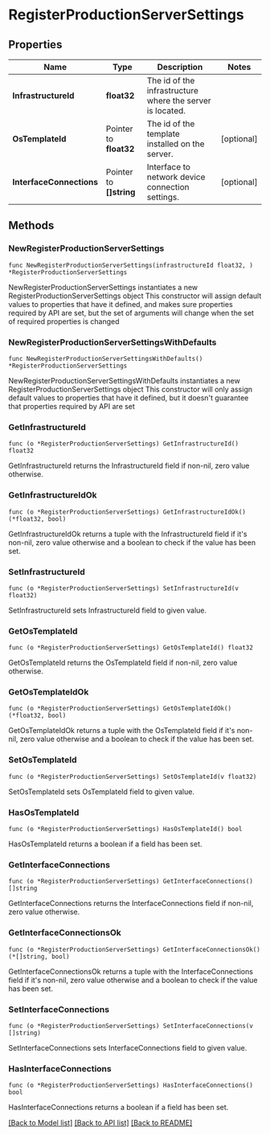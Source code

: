 # RegisterProductionServerSettings

## Properties

Name | Type | Description | Notes
------------ | ------------- | ------------- | -------------
**InfrastructureId** | **float32** | The id of the infrastructure where the server is located. | 
**OsTemplateId** | Pointer to **float32** | The id of the template installed on the server. | [optional] 
**InterfaceConnections** | Pointer to **[]string** | Interface to network device connection settings. | [optional] 

## Methods

### NewRegisterProductionServerSettings

`func NewRegisterProductionServerSettings(infrastructureId float32, ) *RegisterProductionServerSettings`

NewRegisterProductionServerSettings instantiates a new RegisterProductionServerSettings object
This constructor will assign default values to properties that have it defined,
and makes sure properties required by API are set, but the set of arguments
will change when the set of required properties is changed

### NewRegisterProductionServerSettingsWithDefaults

`func NewRegisterProductionServerSettingsWithDefaults() *RegisterProductionServerSettings`

NewRegisterProductionServerSettingsWithDefaults instantiates a new RegisterProductionServerSettings object
This constructor will only assign default values to properties that have it defined,
but it doesn't guarantee that properties required by API are set

### GetInfrastructureId

`func (o *RegisterProductionServerSettings) GetInfrastructureId() float32`

GetInfrastructureId returns the InfrastructureId field if non-nil, zero value otherwise.

### GetInfrastructureIdOk

`func (o *RegisterProductionServerSettings) GetInfrastructureIdOk() (*float32, bool)`

GetInfrastructureIdOk returns a tuple with the InfrastructureId field if it's non-nil, zero value otherwise
and a boolean to check if the value has been set.

### SetInfrastructureId

`func (o *RegisterProductionServerSettings) SetInfrastructureId(v float32)`

SetInfrastructureId sets InfrastructureId field to given value.


### GetOsTemplateId

`func (o *RegisterProductionServerSettings) GetOsTemplateId() float32`

GetOsTemplateId returns the OsTemplateId field if non-nil, zero value otherwise.

### GetOsTemplateIdOk

`func (o *RegisterProductionServerSettings) GetOsTemplateIdOk() (*float32, bool)`

GetOsTemplateIdOk returns a tuple with the OsTemplateId field if it's non-nil, zero value otherwise
and a boolean to check if the value has been set.

### SetOsTemplateId

`func (o *RegisterProductionServerSettings) SetOsTemplateId(v float32)`

SetOsTemplateId sets OsTemplateId field to given value.

### HasOsTemplateId

`func (o *RegisterProductionServerSettings) HasOsTemplateId() bool`

HasOsTemplateId returns a boolean if a field has been set.

### GetInterfaceConnections

`func (o *RegisterProductionServerSettings) GetInterfaceConnections() []string`

GetInterfaceConnections returns the InterfaceConnections field if non-nil, zero value otherwise.

### GetInterfaceConnectionsOk

`func (o *RegisterProductionServerSettings) GetInterfaceConnectionsOk() (*[]string, bool)`

GetInterfaceConnectionsOk returns a tuple with the InterfaceConnections field if it's non-nil, zero value otherwise
and a boolean to check if the value has been set.

### SetInterfaceConnections

`func (o *RegisterProductionServerSettings) SetInterfaceConnections(v []string)`

SetInterfaceConnections sets InterfaceConnections field to given value.

### HasInterfaceConnections

`func (o *RegisterProductionServerSettings) HasInterfaceConnections() bool`

HasInterfaceConnections returns a boolean if a field has been set.


[[Back to Model list]](../README.md#documentation-for-models) [[Back to API list]](../README.md#documentation-for-api-endpoints) [[Back to README]](../README.md)


